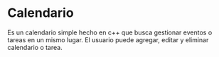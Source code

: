 # Calendario
Es un calendario simple hecho en c++ que busca gestionar eventos o tareas en un mismo lugar. El usuario puede agregar, editar y eliminar calendario o tarea.
